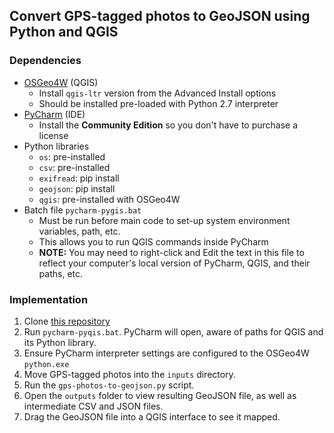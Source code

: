 ## Convert GPS-tagged photos to GeoJSON using Python and QGIS

### Dependencies

- [OSGeo4W](https://trac.osgeo.org/osgeo4w/) (QGIS)
  - Install `qgis-ltr` version from the Advanced Install options
  - Should be installed pre-loaded with Python 2.7 interpreter
- [PyCharm](https://www.jetbrains.com/pycharm/download/) (IDE)
  - Install the **Community Edition** so you don't have to purchase a license
- Python libraries
  - `os`: pre-installed
  - `csv`: pre-installed
  - `exifread`: pip install
  - `geojson`: pip install
  - `qgis`: pre-installed with OSGeo4W
- Batch file `pycharm-pygis.bat`
  - Must be run before main code to set-up system environment variables, path, etc.
  - This allows you to run QGIS commands inside PyCharm
  - **NOTE:** You may need to right-click and Edit the text in this file to reflect your computer's local version of PyCharm, QGIS, and their paths, etc.

### Implementation

1. Clone [this repository](https://github.com/briangkatz/gps-photos-to-geojson/)
2. Run `pycharm-pyqis.bat`. PyCharm will open, aware of paths for QGIS and its Python library.
3. Ensure PyCharm interpreter settings are configured to the OSGeo4W `python.exe`
4. Move GPS-tagged photos into the `inputs` directory.
5. Run the `gps-photos-to-geojson.py` script.
6. Open the `outputs` folder to view resulting GeoJSON file, as well as intermediate CSV and JSON files.
7. Drag the GeoJSON file into a QGIS interface to see it mapped.
